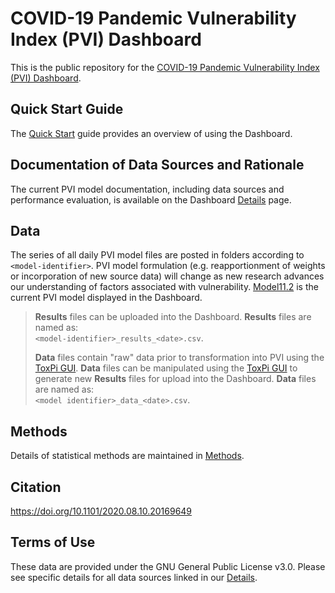 # COVID-19 Pandemic Vulnerability Index (PVI) Dashboard

This is the public repository for the [COVID-19 Pandemic Vulnerability Index (PVI) Dashboard](https://covid19pvi.niehs.nih.gov/).  
## Quick Start Guide

The [Quick Start](https://www.niehs.nih.gov/research/programs/coronavirus/covid19pvi/) guide provides an overview of using the Dashboard.

## Documentation of Data Sources and Rationale

The current PVI model documentation, including data sources and performance evaluation, is available on the Dashboard [Details](https://www.niehs.nih.gov/research/programs/coronavirus/covid19pvi/details/) page.

## Data

The series of all daily PVI model files are posted in folders according to `<model-identifier>`. PVI model formulation (e.g. reapportionment of weights or incorporation of new source data) will change as new research advances our understanding of factors associated with vulnerability. [Model11.2](https://github.com/COVID19PVI/data/tree/master/Model11.2) is the current PVI model displayed in the Dashboard.

> **Results** files can be uploaded into the Dashboard. **Results** files are named as:</br>
>  `<model-identifier>_results_<date>.csv`.
>  
> **Data** files contain "raw" data prior to transformation into PVI using the [ToxPi  GUI](https://toxpi.org/). **Data** files can be manipulated using the [ToxPi  GUI](https://toxpi.org/) to generate new **Results** files for upload into the Dashboard. **Data** files are named as:</br>
>  `<model identifier>_data_<date>.csv`.

## Methods

Details of statistical methods are maintained in [Methods](https://github.com/COVID19PVI/data/blob/master/COVID19PVI%20Supplemental%20Github.pdf).

## Citation

https://doi.org/10.1101/2020.08.10.20169649

## Terms of Use

These data are provided under the GNU General Public License v3.0. Please see specific details for all data sources linked in our [Details](https://www.niehs.nih.gov/research/programs/coronavirus/covid19pvi/details/).

